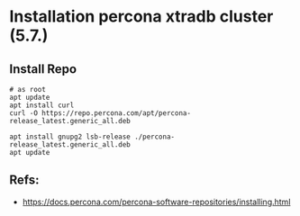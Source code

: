 # Installation percona xtradb cluster (5.7.) 

## Install Repo 

```
# as root 
apt update 
apt install curl
curl -O https://repo.percona.com/apt/percona-release_latest.generic_all.deb

apt install gnupg2 lsb-release ./percona-release_latest.generic_all.deb
apt update
```




## Refs:

  * https://docs.percona.com/percona-software-repositories/installing.html
